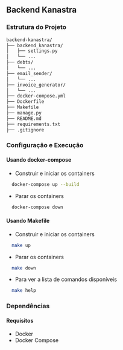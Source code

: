 ## Backend Kanastra

### Estrutura do Projeto
```bash
backend-kanastra/
├── backend_kanastra/
│   ├── settings.py
│   └── ...
├── debts/
│   └── ...
├── email_sender/
│   └── ...
├── invoice_generator/
│   └── ...
├── docker-compose.yml
├── Dockerfile
├── Makefile
├── manage.py
├── README.md
├── requirements.txt
├── .gitignore
```

### Configuração e Execução
  #### Usando docker-compose
  - Construir e iniciar os containers
  ```bash
    docker-compose up --build
  ```
  - Parar os containers
  ```bash
    docker-compose down
  ```

  #### Usando Makefile
  - Construir e iniciar os containers

  ```bash
    make up
  ```
  - Parar os containers
  ```bash
    make down
  ```
  - Para ver a lista de comandos disponíveis
  ```bash
    make help
  ```

### Dependências
  #### Requisitos
  - Docker
  - Docker Compose

